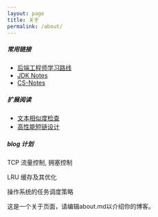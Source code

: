 ```yaml
---
layout: page
title: 关于
permalink: /about/
---
```


##### 常用链接

* [后端工程师学习路线](https://github.com/xingshaocheng/architect-awesome)
* [JDK Notes](https://github.com/seaswalker/JDK)
* [CS-Notes](https://github.com/CyC2018/CS-Notes)

##### 扩展阅读

* [文本相似度检查](http://yanyiwu.com/work/2014/01/30/simhash-shi-xian-xiang-jie.html)
* [高性能短链设计](https://mp.weixin.qq.com/s/aoZz6NveoN3NIhXfYPts3Q)


##### blog 计划

TCP 流量控制, 拥塞控制

LRU 缓存及其优化

操作系统的任务调度策略

这是一个关于页面，请编辑about.md以介绍你的博客。
